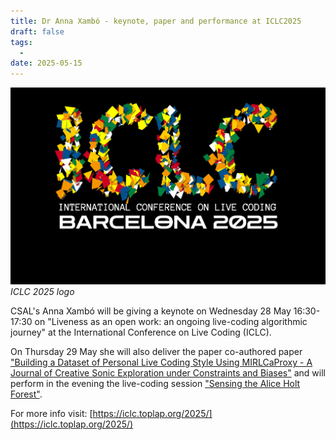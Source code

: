 ```yaml
---
title: Dr Anna Xambó - keynote, paper and performance at ICLC2025
draft: false
tags:
  - 
date: 2025-05-15
---
```

![](img/iclc-logo-2025-black.png)
*ICLC 2025 logo*

CSAL's Anna Xambó will be giving a keynote on Wednesday 28 May 16:30-17:30 on "Liveness as an open work: an ongoing live-coding algorithmic journey" at the International Conference on Live Coding (ICLC).

On Thursday 29 May she will also deliver the paper co-authored paper ["Building a Dataset of Personal Live Coding Style Using MIRLCaProxy - A Journal of Creative Sonic Exploration under Constraints and Biases"](https://iclc.toplap.org/2025/catalogue/paper/building-a-dataset-of-personal-live-coding-style-using-a-journal.html) and will perform in the evening the live-coding session ["Sensing the Alice Holt Forest"](https://iclc.toplap.org/2025/catalogue/performance/sensing-the-alice-holt-forest.html).

For more info visit: [https://iclc.toplap.org/2025/](https://iclc.toplap.org/2025/)

